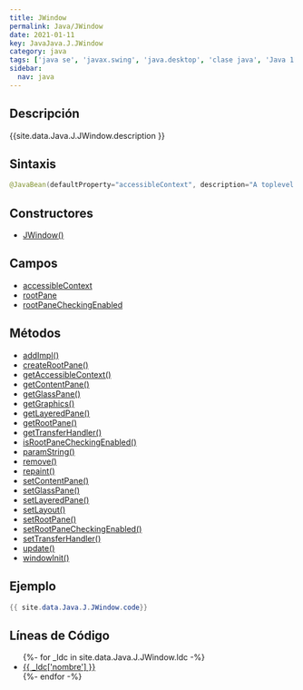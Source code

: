 ```yaml
---
title: JWindow
permalink: Java/JWindow
date: 2021-01-11
key: JavaJava.J.JWindow
category: java
tags: ['java se', 'javax.swing', 'java.desktop', 'clase java', 'Java 1.2']
sidebar: 
  nav: java
---
```


## Descripción
{{site.data.Java.J.JWindow.description }}

## Sintaxis
~~~java
@JavaBean(defaultProperty="accessibleContext", description="A toplevel window which has no system border or controls.") public class JWindow extends Window implements Accessible, RootPaneContainer
~~~

## Constructores
* [JWindow()](/Java/JWindow/JWindow/)

## Campos
* [accessibleContext](/Java/JWindow/accessibleContext)
* [rootPane](/Java/JWindow/rootPane)
* [rootPaneCheckingEnabled](/Java/JWindow/rootPaneCheckingEnabled)

## Métodos
* [addImpl()](/Java/JWindow/addImpl)
* [createRootPane()](/Java/JWindow/createRootPane)
* [getAccessibleContext()](/Java/JWindow/getAccessibleContext)
* [getContentPane()](/Java/JWindow/getContentPane)
* [getGlassPane()](/Java/JWindow/getGlassPane)
* [getGraphics()](/Java/JWindow/getGraphics)
* [getLayeredPane()](/Java/JWindow/getLayeredPane)
* [getRootPane()](/Java/JWindow/getRootPane)
* [getTransferHandler()](/Java/JWindow/getTransferHandler)
* [isRootPaneCheckingEnabled()](/Java/JWindow/isRootPaneCheckingEnabled)
* [paramString()](/Java/JWindow/paramString)
* [remove()](/Java/JWindow/remove)
* [repaint()](/Java/JWindow/repaint)
* [setContentPane()](/Java/JWindow/setContentPane)
* [setGlassPane()](/Java/JWindow/setGlassPane)
* [setLayeredPane()](/Java/JWindow/setLayeredPane)
* [setLayout()](/Java/JWindow/setLayout)
* [setRootPane()](/Java/JWindow/setRootPane)
* [setRootPaneCheckingEnabled()](/Java/JWindow/setRootPaneCheckingEnabled)
* [setTransferHandler()](/Java/JWindow/setTransferHandler)
* [update()](/Java/JWindow/update)
* [windowInit()](/Java/JWindow/windowInit)

## Ejemplo
~~~java
{{ site.data.Java.J.JWindow.code}}
~~~

## Líneas de Código
<ul>
{%- for _ldc in site.data.Java.J.JWindow.ldc -%}
   <li>
       <a href="{{_ldc['url'] }}">{{ _ldc['nombre'] }}</a>
   </li>
{%- endfor -%}
</ul>
